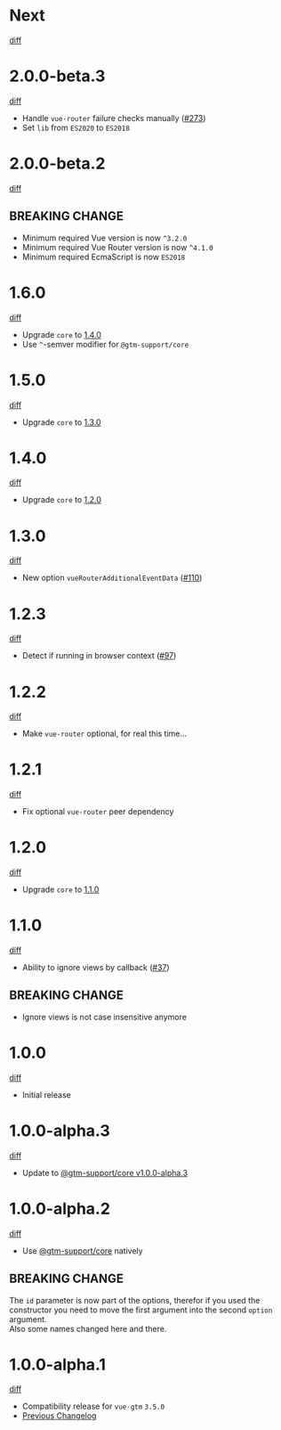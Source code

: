 # Next

[diff](https://github.com/gtm-support/vue-gtm/compare/2.0.0-beta.3...main)

# 2.0.0-beta.3

[diff](https://github.com/gtm-support/vue-gtm/compare/1.6.0...2.0.0-beta.3)

- Handle `vue-router` failure checks manually ([#273])
- Set `lib` from `ES2020` to `ES2018`

[#273]: https://github.com/gtm-support/vue-gtm/pull/273

# 2.0.0-beta.2

[diff](https://github.com/gtm-support/vue-gtm/compare/1.6.0...2.0.0-beta.2)

## BREAKING CHANGE

- Minimum required Vue version is now `^3.2.0`
- Minimum required Vue Router version is now `^4.1.0`
- Minimum required EcmaScript is now `ES2018`

# 1.6.0

[diff](https://github.com/gtm-support/vue-gtm/compare/1.5.0...1.6.0)

- Upgrade `core` to [1.4.0](https://github.com/gtm-support/core/releases/tag/1.4.0)
- Use `^`-semver modifier for `@gtm-support/core`

# 1.5.0

[diff](https://github.com/gtm-support/vue-gtm/compare/1.4.0...1.5.0)

- Upgrade `core` to [1.3.0](https://github.com/gtm-support/core/releases/tag/1.3.0)

# 1.4.0

[diff](https://github.com/gtm-support/vue-gtm/compare/1.3.0...1.4.0)

- Upgrade `core` to [1.2.0](https://github.com/gtm-support/core/releases/tag/1.2.0)

# 1.3.0

[diff](https://github.com/gtm-support/vue-gtm/compare/1.2.3...1.3.0)

- New option `vueRouterAdditionalEventData` ([#110])

[#110]: https://github.com/gtm-support/vue-gtm/issues/110

# 1.2.3

[diff](https://github.com/gtm-support/vue-gtm/compare/1.2.2...1.2.3)

- Detect if running in browser context ([#97])

[#97]: https://github.com/gtm-support/vue-gtm/pull/97

# 1.2.2

[diff](https://github.com/gtm-support/vue-gtm/compare/1.2.1...1.2.2)

- Make `vue-router` optional, for real this time...

# 1.2.1

[diff](https://github.com/gtm-support/vue-gtm/compare/1.2.0...1.2.1)

- Fix optional `vue-router` peer dependency

# 1.2.0

[diff](https://github.com/gtm-support/vue-gtm/compare/1.1.0...1.2.0)

- Upgrade `core` to [1.1.0](https://github.com/gtm-support/core/releases/tag/1.1.0)

# 1.1.0

[diff](https://github.com/gtm-support/vue-gtm/compare/1.0.0...1.1.0)

- Ability to ignore views by callback ([#37])

## BREAKING CHANGE

- Ignore views is not case insensitive anymore

[#37]: https://github.com/gtm-support/vue-gtm/pull/37

# 1.0.0

[diff](https://github.com/gtm-support/vue-gtm/compare/940a45a90d4cb44a045923910e7439d0202372ca...1.0.0)

- Initial release

# 1.0.0-alpha.3

[diff](https://github.com/gtm-support/vue-gtm/compare/1.0.0-alpha.2...1.0.0-alpha.3)

- Update to [@gtm-support/core v1.0.0-alpha.3](https://github.com/gtm-support/core/releases/tag/1.0.0-alpha.3)

# 1.0.0-alpha.2

[diff](https://github.com/gtm-support/vue-gtm/compare/1.0.0-alpha.1...1.0.0-alpha.2)

- Use [@gtm-support/core](https://github.com/gtm-support/core) natively

## BREAKING CHANGE

The `id` parameter is now part of the options, therefor if you used the constructor you need to move the first argument into the second `option` argument.  
Also some names changed here and there.

# 1.0.0-alpha.1

[diff](https://github.com/gtm-support/vue-gtm/compare/940a45a90d4cb44a045923910e7439d0202372ca...1.0.0-alpha.1)

- Compatibility release for `vue-gtm` `3.5.0`
- [Previous Changelog](https://github.com/mib200/vue-gtm/blob/master/CHANGELOG.md)
